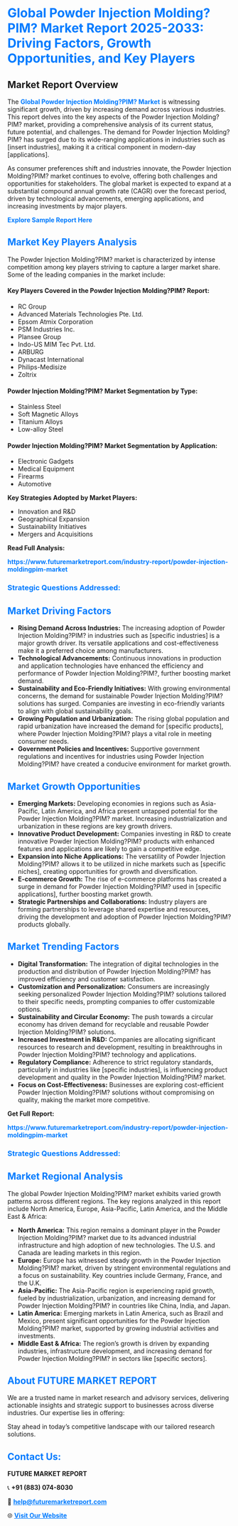 <h1 style="color: #007BFF;">Global Powder Injection Molding?PIM? Market Report 2025-2033: Driving Factors, Growth Opportunities, and Key Players</h1>

<section id="overview">
<h2>Market Report Overview</h2>
<p>The <a href="https://www.futuremarketreport.com/industry-report/powder-injection-moldingpim-market" style="color: #007BFF; text-decoration: none;"><strong>Global Powder Injection Molding?PIM? Market</strong></a> is witnessing significant growth, driven by increasing demand across various industries. This report delves into the key aspects of the Powder Injection Molding?PIM? market, providing a comprehensive analysis of its current status, future potential, and challenges. The demand for Powder Injection Molding?PIM? has surged due to its wide-ranging applications in industries such as [insert industries], making it a critical component in modern-day [applications].</p>
<p>As consumer preferences shift and industries innovate, the Powder Injection Molding?PIM? market continues to evolve, offering both challenges and opportunities for stakeholders. The global market is expected to expand at a substantial compound annual growth rate (CAGR) over the forecast period, driven by technological advancements, emerging applications, and increasing investments by major players.</p>
</section>

<section id="overview">
<p><a href="https://www.futuremarketreport.com/request-sample/reportId=58070" style="color: #007BFF; text-decoration: none;"><strong>Explore Sample Report Here</strong></a></p>
</section>

<section id="key-players">
<h2 style="color: #007BFF;">Market Key Players Analysis</h2>
<p>The Powder Injection Molding?PIM? market is characterized by intense competition among key players striving to capture a larger market share. Some of the leading companies in the market include:</p>
<h4>Key Players Covered in the Powder Injection Molding?PIM? Report:</h4>
<ul><li>RC Group</li><li>Advanced Materials Technologies Pte. Ltd.</li><li>Epsom Atmix Corporation</li><li>PSM Industries Inc.</li><li>Plansee Group</li><li>Indo-US MIM Tec Pvt. Ltd.</li><li>ARBURG</li><li>Dynacast International</li><li>Philips-Medisize</li><li>Zoltrix</li></ul>
<h4>Powder Injection Molding?PIM? Market Segmentation by Type:</h4>
<ul><li>Stainless Steel</li><li>Soft Magnetic Alloys</li><li>Titanium Alloys</li><li>Low-alloy Steel</li></ul>

<h4>Powder Injection Molding?PIM? Market Segmentation by Application:</h4>
<ul><li>Electronic Gadgets</li><li>Medical Equipment</li><li>Firearms</li><li>Automotive</li></ul>
<p><strong>Key Strategies Adopted by Market Players:</strong></p>
<ul>
<li>Innovation and R&D</li>
<li>Geographical Expansion</li>
<li>Sustainability Initiatives</li>
<li>Mergers and Acquisitions</li>
</ul>
</section>

<section>
<p><strong>Read Full Analysis: </strong></p><a href="https://www.futuremarketreport.com/industry-report/powder-injection-moldingpim-market" style="color: #007BFF; text-decoration: none;"><strong>https://www.futuremarketreport.com/industry-report/powder-injection-moldingpim-market</strong></a>
<h3 style="color: #007BFF;">Strategic Questions Addressed:</h3>
</section>

<section id="driving-factors">
<h2 style="color: #007BFF;">Market Driving Factors</h2>
<ul>
<li><strong>Rising Demand Across Industries:</strong> The increasing adoption of Powder Injection Molding?PIM? in industries such as [specific industries] is a major growth driver. Its versatile applications and cost-effectiveness make it a preferred choice among manufacturers.</li>
<li><strong>Technological Advancements:</strong> Continuous innovations in production and application technologies have enhanced the efficiency and performance of Powder Injection Molding?PIM?, further boosting market demand.</li>
<li><strong>Sustainability and Eco-Friendly Initiatives:</strong> With growing environmental concerns, the demand for sustainable Powder Injection Molding?PIM? solutions has surged. Companies are investing in eco-friendly variants to align with global sustainability goals.</li>
<li><strong>Growing Population and Urbanization:</strong> The rising global population and rapid urbanization have increased the demand for [specific products], where Powder Injection Molding?PIM? plays a vital role in meeting consumer needs.</li>
<li><strong>Government Policies and Incentives:</strong> Supportive government regulations and incentives for industries using Powder Injection Molding?PIM? have created a conducive environment for market growth.</li>
</ul>
</section>

<section id="growth-opportunities">
<h2 style="color: #007BFF;">Market Growth Opportunities</h2>
<ul>
<li><strong>Emerging Markets:</strong> Developing economies in regions such as Asia-Pacific, Latin America, and Africa present untapped potential for the Powder Injection Molding?PIM? market. Increasing industrialization and urbanization in these regions are key growth drivers.</li>
<li><strong>Innovative Product Development:</strong> Companies investing in R&D to create innovative Powder Injection Molding?PIM? products with enhanced features and applications are likely to gain a competitive edge.</li>
<li><strong>Expansion into Niche Applications:</strong> The versatility of Powder Injection Molding?PIM? allows it to be utilized in niche markets such as [specific niches], creating opportunities for growth and diversification.</li>
<li><strong>E-commerce Growth:</strong> The rise of e-commerce platforms has created a surge in demand for Powder Injection Molding?PIM? used in [specific applications], further boosting market growth.</li>
<li><strong>Strategic Partnerships and Collaborations:</strong> Industry players are forming partnerships to leverage shared expertise and resources, driving the development and adoption of Powder Injection Molding?PIM? products globally.</li>
</ul>
</section>

<section id="trending-factors">
<h2 style="color: #007BFF;">Market Trending Factors</h2>
<ul>
<li><strong>Digital Transformation:</strong> The integration of digital technologies in the production and distribution of Powder Injection Molding?PIM? has improved efficiency and customer satisfaction.</li>
<li><strong>Customization and Personalization:</strong> Consumers are increasingly seeking personalized Powder Injection Molding?PIM? solutions tailored to their specific needs, prompting companies to offer customizable options.</li>
<li><strong>Sustainability and Circular Economy:</strong> The push towards a circular economy has driven demand for recyclable and reusable Powder Injection Molding?PIM? solutions.</li>
<li><strong>Increased Investment in R&D:</strong> Companies are allocating significant resources to research and development, resulting in breakthroughs in Powder Injection Molding?PIM? technology and applications.</li>
<li><strong>Regulatory Compliance:</strong> Adherence to strict regulatory standards, particularly in industries like [specific industries], is influencing product development and quality in the Powder Injection Molding?PIM? market.</li>
<li><strong>Focus on Cost-Effectiveness:</strong> Businesses are exploring cost-efficient Powder Injection Molding?PIM? solutions without compromising on quality, making the market more competitive.</li>
</ul>
</section>

<section>
<p><strong>Get Full Report: </strong></p><a href="https://www.futuremarketreport.com/industry-report/powder-injection-moldingpim-market" style="color: #007BFF; text-decoration: none;"><strong>https://www.futuremarketreport.com/industry-report/powder-injection-moldingpim-market</strong></a>
<h3 style="color: #007BFF;">Strategic Questions Addressed:</h3>
</section>


<section id="regional-analysis">
<h2 style="color: #007BFF;">Market Regional Analysis</h2>
<p>The global Powder Injection Molding?PIM? market exhibits varied growth patterns across different regions. The key regions analyzed in this report include North America, Europe, Asia-Pacific, Latin America, and the Middle East & Africa:</p>
<ul>
<li><strong>North America:</strong> This region remains a dominant player in the Powder Injection Molding?PIM? market due to its advanced industrial infrastructure and high adoption of new technologies. The U.S. and Canada are leading markets in this region.</li>
<li><strong>Europe:</strong> Europe has witnessed steady growth in the Powder Injection Molding?PIM? market, driven by stringent environmental regulations and a focus on sustainability. Key countries include Germany, France, and the U.K.</li>
<li><strong>Asia-Pacific:</strong> The Asia-Pacific region is experiencing rapid growth, fueled by industrialization, urbanization, and increasing demand for Powder Injection Molding?PIM? in countries like China, India, and Japan.</li>
<li><strong>Latin America:</strong> Emerging markets in Latin America, such as Brazil and Mexico, present significant opportunities for the Powder Injection Molding?PIM? market, supported by growing industrial activities and investments.</li>
<li><strong>Middle East & Africa:</strong> The region’s growth is driven by expanding industries, infrastructure development, and increasing demand for Powder Injection Molding?PIM? in sectors like [specific sectors].</li>
</ul>
</section>

<footer>
<h2 style="color: #007BFF;">About FUTURE MARKET REPORT</h2>
<p>We are a trusted name in market research and advisory services, delivering actionable insights and strategic support to businesses across diverse industries. Our expertise lies in offering:</p>

<p>Stay ahead in today’s competitive landscape with our tailored research solutions.</p>

<h2 style="color: #007BFF;">Contact Us:</h2>
<p><strong>FUTURE MARKET REPORT</strong></p>
<p>📞 <strong>+91 (883) 074-8030</strong></p>
<p>📧 <strong><a href="mailto:help@futuremarketreport.com" style="color: #007BFF;">help@futuremarketreport.com</a></strong></p>
<p>🌐 <strong><a href="https://www.futuremarketreport.com/" style="color: #007BFF;">Visit Our Website</a></strong></p>
</footer>